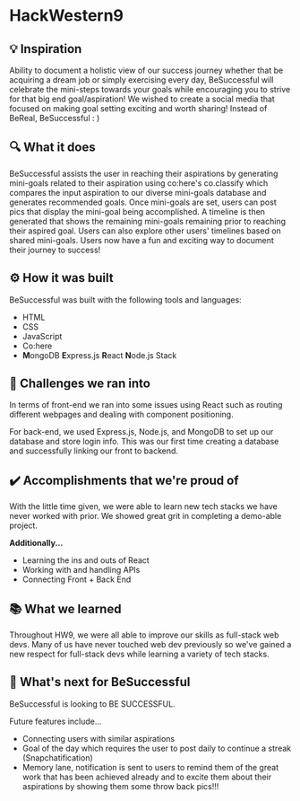 # HackWestern9

## 💡 Inspiration
Ability to document a holistic view of our success journey whether that be acquiring a dream job or simply exercising every day, BeSuccessful will celebrate the mini-steps towards your goals while encouraging you to strive for that big end goal/aspiration! We wished to create a social media that focused on making goal setting exciting and worth sharing! Instead of BeReal, BeSuccessful : )

## 🔍 What it does
BeSuccessful assists the user in reaching their aspirations by generating mini-goals related to their aspiration using co:here's co.classify which compares the input aspiration to our diverse mini-goals database and generates recommended goals. Once mini-goals are set, users can post pics that display the mini-goal being accomplished. A timeline is then generated that shows the remaining mini-goals remaining prior to reaching their aspired goal. Users can also explore other users' timelines based on shared mini-goals. Users now have a fun and exciting way to document their journey to success!

## ⚙️ How it was built
BeSuccessful was built with the following tools and languages:

- HTML
- CSS
- JavaScript
- Co:here
- **M**ongoDB
**E**xpress.js
**R**eact
**N**ode.js
Stack


## 🚧 Challenges we ran into
In terms of front-end we ran into some issues using React such as routing different webpages and dealing with component positioning.

For back-end, we used Express.js, Node.js, and MongoDB to set up our database and store login info. This was our first time creating a database and successfully linking our front to backend. 

## ✔️ Accomplishments that we're proud of
With the little time given, we were able to learn new tech stacks we have never worked with prior. We showed great grit in completing a demo-able project.

**Additionally...**
- Learning the ins and outs of React
- Working with and handling APIs
- Connecting Front + Back End

## 📚 What we learned
Throughout HW9, we were all able to improve our skills as full-stack web devs. Many of us have never touched web dev previously so we've gained a new respect for full-stack devs while learning a variety of tech stacks. 

## 🔭 What's next for BeSuccessful
BeSuccessful is looking to BE SUCCESSFUL. 

Future features include...
- Connecting users with similar aspirations 
- Goal of the day which requires the user to post daily to continue a streak (Snapchatification)
- Memory lane, notification is sent to users to remind them of the great work that has been achieved already and to excite them about their aspirations by showing them some throw back pics!!!

